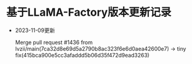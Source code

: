 # 基于LLaMA-Factory版本更新记录

- 2023-11-09更新
    
    Merge pull request #1436 from lvzii/main(7ca32d8e69d5a2790b8ac323f6e6d0aea42600e7) -> tiny fix(415bca900e5cc3afaddd5b06d35f472d9ead3263)